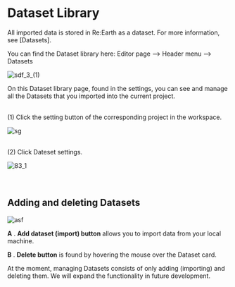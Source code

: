 # Dataset Library

All imported data is stored in Re:Earth as a dataset. For more information, see [Datasets]. 

You can find the Dataset library here: Editor page —> Header menu —> Datasets

![sdf_3_(1)](https://github.com/CS-eukarya/User-Manual-English-/assets/154571156/0b12d377-f7ca-427d-a8d3-b705089e1e87)

On this Dataset library page, found in the settings, you can see and manage all the Datasets that you imported into the current project.
<br>
<br>

(1) Click the setting button of the corresponding project in the workspace.

![sg](https://github.com/CS-eukarya/User-Manual-English-/assets/154571156/a5a4fb31-9eb7-447e-bc28-38176f35ceed)
<br>
<br>

(2) Click Dateset settings.

![83_1](https://github.com/CS-eukarya/User-Manual-English-/assets/154571156/3392b8fd-d7e4-4252-b407-135472ee5937)
<br>
<br>
<br>

## Adding and deleting Datasets[](https://docs.reearth.io/user-manual/project-and-workspace/project/dataset-library#addind-and-deleting-datasets)

![asf](https://github.com/CS-eukarya/User-Manual-English-/assets/154571156/21512a89-604a-4766-a0a2-a28c6ee7e2d5)

**A** . **Add dataset (import) button** allows you to import data from your local machine.

**B** . **Delete button** is found by hovering the mouse over the Dataset card.

At the moment, managing Datasets consists of only adding (importing) and deleting them. We will expand the functionality in future development.
